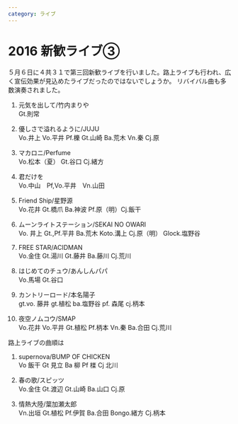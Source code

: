 ```yaml
---
category: ライブ
---
```

# 2016 新歓ライブ③

５月６日に４共３１で第三回新歓ライブを行いました。路上ライブも行われ、広く宣伝効果が見込めたライブだったのではないでしょうか。
リバイバル曲も多数演奏されました。

1. 元気を出して/竹内まりや<br>
Gt.則常

2. 優しさで溢れるように/JUJU<br>
Vo.井上 Vo.平井 Pf.櫟 Gt.山崎 Ba.荒木 Vn.秦 Cj.原

3. マカロニ/Perfume<br>
Vo.松本（夏） Gt.谷口 Cj.緒方

4. 君だけを<br>
Vo.中山　Pf,Vo.平井　Vn.山田

5. Friend Ship/星野源<br>
Vo.花井 Gt.橋爪 Ba.神波 Pf.原（明）Cj.飯干

6. ムーンライトステーション/SEKAI NO OWARI<br>
Vo. 井上 Gt.,Pf.平井 Ba.荒木 Koto.溝上 Cj.原（明） Glock.塩野谷

7. FREE STAR/ACIDMAN<br>
Vo.金住 Gt.湯川 Gt.藤井 Ba.藤川 Cj.荒川

8. はじめてのチュウ/あんしんパパ<br>
Vo.馬場 Gt.谷口

9. カントリーロード/本名陽子<br>
gt.vo. 藤井 gt.植松 ba.塩野谷 pf. 森尾 cj.柄本

10. 夜空ノムコウ/SMAP<br>
Vo.花井 Vo.平井 Gt.植松 Pf.柄本 Vn.秦 Ba.合田 Cj.荒川

路上ライブの曲順は

1. supernova/BUMP OF CHICKEN<br>
Vo 飯干 Gt 見立 Ba 柳 Pf 檪 Cj 北川

2. 春の歌/スピッツ<br>
Vo.金住 Gt.渡辺 Gt.山崎 Ba.山口 Cj.原

3. 情熱大陸/葉加瀬太郎<br>
Vn.出垣 Gt.植松 Pf.伊賀 Ba.合田 Bongo.緒方 Cj.柄本
